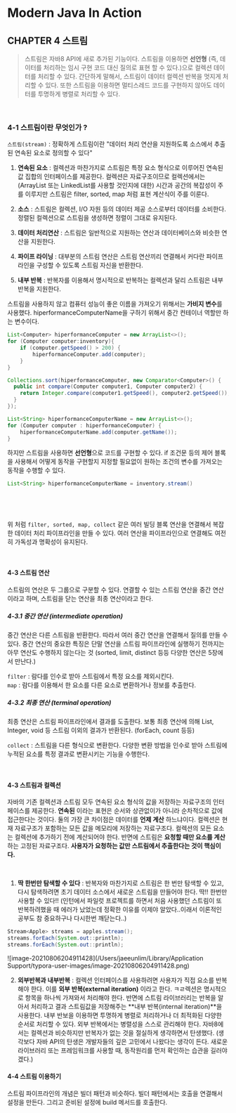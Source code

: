 # Modern Java In Action

## CHAPTER 4 스트림

> 스트림은 자바8 API에 새로 추가된 기능이다. 스트림을 이용하면 **선언형** (즉, 데이터를 처리하는 임시 구현 코드 대신 질의로 표현 할 수 있다.)으로 컬렉션 데이터를 처리할 수 있다. 간단하게 말해서, 스트림이 데이터 컬렉션 반복을 멋지게 처리할 수 있다.
> 또한 스트림을 이용하면 멀티스레드 코드를 구현하지 않아도 데이터를 투명하게 병렬로 처리할 수 있다. 

<br>

### 4-1 스트림이란 무엇인가 ?

`스트림(stream)` : 정확하게 스트림이란 "데이터 처리 연산을 지원하도록 소스에서 추출된 연속된 요소로 정의할 수 있다" 

1. **연속된 요소** : 컬렉션과 마찬가지로 스트림은 특정 요소 형식으로 이루어진 연속된 값 집합의 인터페이스를 제공한다. 컬렉션은 자료구조이므로 컬렉션에서는 (ArrayList 또는 LinkedList를 사용할 것인지에 대한) 시간과 공간의 복잡성이 주를 이루지만 스트림은 filter, sorted, map 처럼 표현 계산식이 주를 이룬다. 

2. **소스** : 스트림은 컬렉션, I/O 자원 등의 데이터 제공 소스로부터 데이터를 소비한다. 정렬된 컬렉션으로 스트림을 생성하면 정렬이 그대로 유지된다.

3. **데이터 처리연산** : 스트림은 일반적으로 지원하는 연산과 데이터베이스와 비슷한 연산을 지원한다.

4. **파이프 라이닝** : 대부분의 스트림 연산은 스트림 연산끼리 연결해서 커다란 파이프 라인을 구성할 수 있도록 스트림 자신을 반환한다.

5. **내부 반복** : 반복자를 이용해서 명시적으로 반복하는 컬렉션과 달리 스트림은 내부 반복을 지원한다.

   

스트림을 사용하지 않고 컴퓨터 성능이 좋은 이름을 가져오기 위해서는 **가비지 변수**를 사용했다. hiperformanceComputerName을 구하기 위해서 중간 컨테이너 역할만 하는 변수이다. 

```java
List<Computer> hiperformanceComputer = new ArrayList<>();
for (Computer computer:inventory){
  	if (computer.getSpeed() > 200) {
      	hiperformanceComputer.add(computer);
    }
}

Collections.sort(hiperformanceComputer, new Comparator<Computer>() {
  public int compare(Computer computer1, Computer computer2) {
    return Integer.compare(computer1.getSpeed(), computer2.getSpeed());
  }
});

List<String> hiperformanceComputerName = new ArrayList<>();
for (Computer computer : hiperformanceComputer) {
  	hiperformanceComputerName.add(computer.getName());
}
```

하지만 스트림을 사용하면 **선언형**으로 코드를 구현할 수 있다. if 조건문 등의 제어 블록을 사용해서 어떻게 동작을 구현할지 지정할 필요없이 원하는 조건의 변수를 가져오는 동작을 수행할 수 있다. 

```java
List<String> hiperformanceComputerName = inventory.stream()
																									.filter(c -> c.getSpeed() > 200)
																									.sorted(comparing(Computer::getSpeed))
																									.map(Computer::getName)
																									.colled(toList());
```

위 처럼 `filter, sorted, map, collect` 같은 여러 빌딩 블록 연산을 연결해서 복잡한 데이터 처리 파이프라인을 만들 수 있다. 여러 연산을 파이프라인으로 연결해도 여전히 가독성과 명확성이 유지된다. 

<br>

#### 4-3 스트림 연산

스트림의 연산은 두 그룹으로 구분할 수 있다. 연결할 수 있는 스트림 연산을 중간 연산이라고 하며, 스트림을 닫는 연산을 최종 연산이라고 한다. 

##### 4-3.1 중간 연산 (intermediate operation) 

중간 연산은 다른 스트림을 반환한다. 따라서 여러 중간 연산을 연결해서 질의를 만들 수 있다. 중간 연산의 중요한 특징은 단말 연산을 스트림 파이프라인에 실행하기 전까지는 아무 연산도 수행하지 않는다는 것 (sorted, limit, distinct 등등 다양한 연산은 5장에서 만난다.)

`filter` : 람다를 인수로 받아 스트림에서 특정 요소를 제외시킨다. <br>
`map` : 람다를 이용해서 한 요소를 다른 요소로 변환하거나 정보를 추출한다. <br>

##### 4-3.2 최종 연산 (terminal operation)

최종 연산은 스트림 파이프라인에서 결과를 도출한다. 보통 최종 연산에 의해 List, Integer, void 등 스트림 이외의 결과가 반환된다. (forEach, count 등등)

`collect` : 스트림을 다른 형식으로 변환한다. 다양한 변환 방법을 인수로 받아 스트림에 누적된 요소를 특정 결과로 변환시키는 기능을 수행한다. 

<br>

#### 4-3 스트림과 컬렉션

자바의 기존 컬렉션과 스트림 모두 연속된 요소 형식의 값을 저장하는 자료구조의 인터페이스를 제공한다. **연속된** 이라는 표현은 순서와 상관없이가 아니라 순차적으로 값에 접근한다는 것이다. 
둘의 가장 큰 차이점은 데이터를 **언제 계산** 하느냐이다. 컬렉션은 현재 자료구조가 포함하는 모든 값을 메모리에 저장하는 자료구조다. 컬렉션의 모든 요소는 컬렉션에 추가하기 전에 계산되어야 한다. 반면에 스트림은 **요청할 때만 요소를 계산** 하는 고정된 자료구조다.
**사용자가 요청하는 값만 스트림에서 추출한다는 것이 핵심이다.** 

<br>

1. **딱 한번만 탐색할 수 있다** : 반복자와 마찬가지로 스트림은 한 번만 탐색할 수 있고, 다시 탐색하려면 초기 데이터 소스에서 새로운 스트림을 만들어야 한다. 
   딱!! 한번만 사용할 수 있다!! (인턴에서 파일럿 프로젝트를 하면서 처음 사용했던 스트림이 또 반복하려했을 때 에러가 났었는데 정확한 이유를 이제야 알았다..이래서 이론적인 공부도 참 중요하구나 다시한번 깨닫는다..)

```java
Stream<Apple> streams = apples.stream();
streams.forEach(System.out::println);
streams.forEach(System.out::println);
```

![image-20210806204911428](/Users/jaeeunlim/Library/Application Support/typora-user-images/image-20210806204911428.png)

2. **외부반복과 내부반복** : 컬렉션 인터페이스를 사용하려면 사용자가 직접 요소를 반복해야 한다. 이를 **외부 반복(external iteration)** 이라고 한다. ㅋㄹ렉션은 명시적으로 항목을 하나씩 가져와서 처리해야 한다. 반면에 스트림 라이브러리는 반복을 알아서 처리하고 결과 스트림값을 저장해주는 **내부 반복(internal iteration)**을 사용한다. 내부 반보을 이용하면 투명하게 병렬로 처리하거나 더 최적화된 다양한 순서로 처리할 수 있다. 외부 반복에서는 병렬성을 스스로 관리해야 한다. 자바8에서는 컬렉션과 비슷하지만 반복자가 없는 것을 절실하게 생각하면서 탄생했다. 
   (생각보다 자바 API의 탄생은 개발자들의 깊은 고민에서 나왔다는 생각이 든다. 새로운 라이브러리 또는 프레임워크를 사용할 때, 동작원리를 먼저 확인하는 습관을 길러야 겠다.)


#### 4-4 스트림 이용하기

스트림 파이프라인의 개념은 빌더 패턴과 비슷하다. 빌더 패턴에서는 호출을 연결해서 설정을 만든다. 그리고 준비된 설정에 build 메서드를 호출한다.
